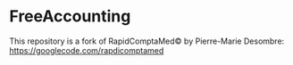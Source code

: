 FreeAccounting
==============

This repository is a fork of RapidComptaMed© by Pierre-Marie Desombre: https://googlecode.com/rapdicomptamed
